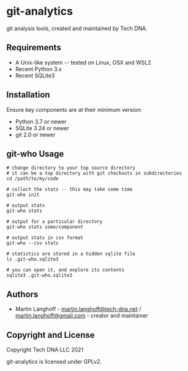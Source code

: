 # git-analytics

git analysis tools, created and maintained by Tech DNA.


## Requirements

* A Unix-like system -- tested on Linux, OSX and WSL2
* Recent Python 3.x
* Recent SQLite3

## Installation

Ensure key components are at their minimum version:

* Python 3.7 or newer 
* SQLite 3.24 or newer
* git 2.0 or newer

## git-who Usage

```
# change directory to your top source directory
# it can be a top directory with git checkouts in subdirectories
cd /path/to/my/code

# collect the stats -- this may take some time
git-who init

# output stats
git-who stats

# output for a particular directory
git-who stats some/component

# output stats in csv format
git-who --csv stats

# statistics are stored in a hidden sqlite file
ls .git-who.sqlite3

# you can open it, and explore its contents
sqlite3 .git-who.sqlite3

```

## Authors

* Martin Langhoff - martin.langhoff@tech-dna.net / martin.langhoff@gmail.com - creator and maintainer

## Copyright and License

Copyright Tech DNA LLC 2021

git-analytics is licensed under GPLv2.
